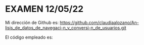 # EXAMEN 12/05/22

Mi dirección de Github es: https://github.com/claudiaalozano/An-lisis_de_datos_de_navegaci-n_y_conversi-n_de_usuarios.git

El código empleado es:
